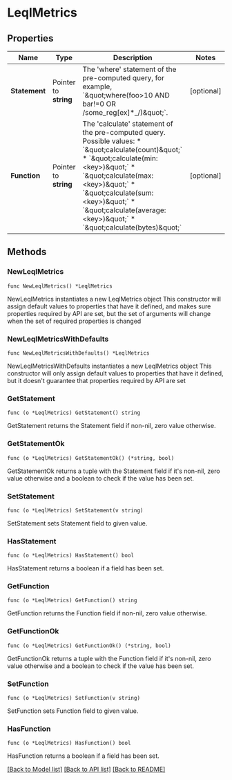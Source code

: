 # LeqlMetrics

## Properties

Name | Type | Description | Notes
------------ | ------------- | ------------- | -------------
**Statement** | Pointer to **string** | The &#39;where&#39; statement of the pre-computed query, for example, &#x60;\&quot;where(foo&gt;10 AND bar!&#x3D;0 OR /some_reg[ex]*_/)\&quot;&#x60;. | [optional] 
**Function** | Pointer to **string** | The &#39;calculate&#39; statement of the pre-computed query. Possible values: * &#x60;\&quot;calculate(count)\&quot;&#x60; * &#x60;\&quot;calculate(min: &lt;key&gt;)\&quot;&#x60; * &#x60;\&quot;calculate(max: &lt;key&gt;)\&quot;&#x60; * &#x60;\&quot;calculate(sum: &lt;key&gt;)\&quot;&#x60; * &#x60;\&quot;calculate(average: &lt;key&gt;)\&quot;&#x60; * &#x60;\&quot;calculate(bytes)\&quot;&#x60;  | [optional] 

## Methods

### NewLeqlMetrics

`func NewLeqlMetrics() *LeqlMetrics`

NewLeqlMetrics instantiates a new LeqlMetrics object
This constructor will assign default values to properties that have it defined,
and makes sure properties required by API are set, but the set of arguments
will change when the set of required properties is changed

### NewLeqlMetricsWithDefaults

`func NewLeqlMetricsWithDefaults() *LeqlMetrics`

NewLeqlMetricsWithDefaults instantiates a new LeqlMetrics object
This constructor will only assign default values to properties that have it defined,
but it doesn't guarantee that properties required by API are set

### GetStatement

`func (o *LeqlMetrics) GetStatement() string`

GetStatement returns the Statement field if non-nil, zero value otherwise.

### GetStatementOk

`func (o *LeqlMetrics) GetStatementOk() (*string, bool)`

GetStatementOk returns a tuple with the Statement field if it's non-nil, zero value otherwise
and a boolean to check if the value has been set.

### SetStatement

`func (o *LeqlMetrics) SetStatement(v string)`

SetStatement sets Statement field to given value.

### HasStatement

`func (o *LeqlMetrics) HasStatement() bool`

HasStatement returns a boolean if a field has been set.

### GetFunction

`func (o *LeqlMetrics) GetFunction() string`

GetFunction returns the Function field if non-nil, zero value otherwise.

### GetFunctionOk

`func (o *LeqlMetrics) GetFunctionOk() (*string, bool)`

GetFunctionOk returns a tuple with the Function field if it's non-nil, zero value otherwise
and a boolean to check if the value has been set.

### SetFunction

`func (o *LeqlMetrics) SetFunction(v string)`

SetFunction sets Function field to given value.

### HasFunction

`func (o *LeqlMetrics) HasFunction() bool`

HasFunction returns a boolean if a field has been set.


[[Back to Model list]](../README.md#documentation-for-models) [[Back to API list]](../README.md#documentation-for-api-endpoints) [[Back to README]](../README.md)


